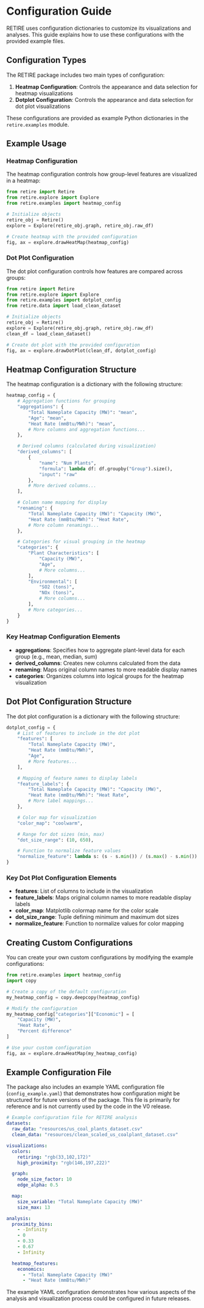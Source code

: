 # Configuration Guide

RETIRE uses configuration dictionaries to customize its visualizations and analyses. This guide explains how to use these configurations with the provided example files.

## Configuration Types

The RETIRE package includes two main types of configuration:

1. **Heatmap Configuration**: Controls the appearance and data selection for heatmap visualizations
2. **Dotplot Configuration**: Controls the appearance and data selection for dot plot visualizations

These configurations are provided as example Python dictionaries in the `retire.examples` module.

## Example Usage

### Heatmap Configuration

The heatmap configuration controls how group-level features are visualized in a heatmap:

```python
from retire import Retire
from retire.explore import Explore
from retire.examples import heatmap_config

# Initialize objects
retire_obj = Retire()
explore = Explore(retire_obj.graph, retire_obj.raw_df)

# Create heatmap with the provided configuration
fig, ax = explore.drawHeatMap(heatmap_config)
```

### Dot Plot Configuration

The dot plot configuration controls how features are compared across groups:

```python
from retire import Retire
from retire.explore import Explore
from retire.examples import dotplot_config
from retire.data import load_clean_dataset

# Initialize objects
retire_obj = Retire()
explore = Explore(retire_obj.graph, retire_obj.raw_df)
clean_df = load_clean_dataset()

# Create dot plot with the provided configuration
fig, ax = explore.drawDotPlot(clean_df, dotplot_config)
```

## Heatmap Configuration Structure

The heatmap configuration is a dictionary with the following structure:

```python
heatmap_config = {
    # Aggregation functions for grouping
    "aggregations": {
        "Total Nameplate Capacity (MW)": "mean",
        "Age": "mean",
        "Heat Rate (mmBtu/MWh)": "mean",
        # More columns and aggregation functions...
    },

    # Derived columns (calculated during visualization)
    "derived_columns": [
        {
            "name": "Num Plants",
            "formula": lambda df: df.groupby("Group").size(),
            "input": "raw"
        },
        # More derived columns...
    ],

    # Column name mapping for display
    "renaming": {
        "Total Nameplate Capacity (MW)": "Capacity (MW)",
        "Heat Rate (mmBtu/MWh)": "Heat Rate",
        # More column renamings...
    },

    # Categories for visual grouping in the heatmap
    "categories": {
        "Plant Characteristics": [
            "Capacity (MW)",
            "Age",
            # More columns...
        ],
        "Environmental": [
            "SO2 (tons)",
            "NOx (tons)",
            # More columns...
        ],
        # More categories...
    }
}
```

### Key Heatmap Configuration Elements

- **aggregations**: Specifies how to aggregate plant-level data for each group (e.g., mean, median, sum)
- **derived_columns**: Creates new columns calculated from the data
- **renaming**: Maps original column names to more readable display names
- **categories**: Organizes columns into logical groups for the heatmap visualization

## Dot Plot Configuration Structure

The dot plot configuration is a dictionary with the following structure:

```python
dotplot_config = {
    # List of features to include in the dot plot
    "features": [
        "Total Nameplate Capacity (MW)",
        "Heat Rate (mmBtu/MWh)",
        "Age",
        # More features...
    ],

    # Mapping of feature names to display labels
    "feature_labels": {
        "Total Nameplate Capacity (MW)": "Capacity (MW)",
        "Heat Rate (mmBtu/MWh)": "Heat Rate",
        # More label mappings...
    },

    # Color map for visualization
    "color_map": "coolwarm",

    # Range for dot sizes (min, max)
    "dot_size_range": (10, 650),

    # Function to normalize feature values
    "normalize_feature": lambda s: (s - s.min()) / (s.max() - s.min())
}
```

### Key Dot Plot Configuration Elements

- **features**: List of columns to include in the visualization
- **feature_labels**: Maps original column names to more readable display labels
- **color_map**: Matplotlib colormap name for the color scale
- **dot_size_range**: Tuple defining minimum and maximum dot sizes
- **normalize_feature**: Function to normalize values for color mapping

## Creating Custom Configurations

You can create your own custom configurations by modifying the example configurations:

```python
from retire.examples import heatmap_config
import copy

# Create a copy of the default configuration
my_heatmap_config = copy.deepcopy(heatmap_config)

# Modify the configuration
my_heatmap_config["categories"]["Economic"] = [
    "Capacity (MW)",
    "Heat Rate",
    "Percent difference"
]

# Use your custom configuration
fig, ax = explore.drawHeatMap(my_heatmap_config)
```

## Example Configuration File

The package also includes an example YAML configuration file (`config_example.yaml`) that demonstrates how configuration might be structured for future versions of the package. This file is primarily for reference and is not currently used by the code in the V0 release.

```yaml
# Example configuration file for RETIRE analysis
datasets:
  raw_data: "resources/us_coal_plants_dataset.csv"
  clean_data: "resources/clean_scaled_us_coalplant_dataset.csv"

visualizations:
  colors:
    retiring: "rgb(33,102,172)"
    high_proximity: "rgb(146,197,222)"

  graph:
    node_size_factor: 10
    edge_alpha: 0.5

  map:
    size_variable: "Total Nameplate Capacity (MW)"
    size_max: 13

analysis:
  proximity_bins:
    - -Infinity
    - 0
    - 0.33
    - 0.67
    - Infinity

  heatmap_features:
    economics:
      - "Total Nameplate Capacity (MW)"
      - "Heat Rate (mmBtu/MWh)"
```

The example YAML configuration demonstrates how various aspects of the analysis and visualization process could be configured in future releases.
